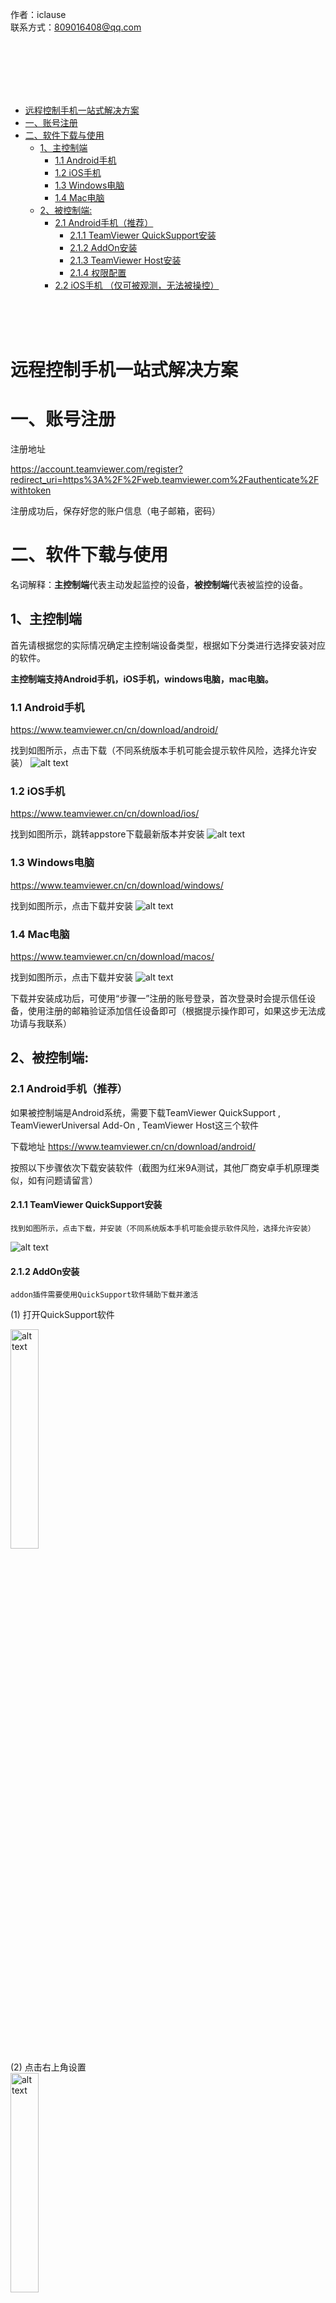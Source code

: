 

作者：iclause <br>
联系方式：809016408@qq.com<br><br><br><br><br>


 <br>


- [远程控制手机一站式解决方案](#远程控制手机一站式解决方案)
- [一、账号注册](#一账号注册)
- [二、软件下载与使用](#二软件下载与使用)
  - [1、主控制端](#1主控制端)
    - [1.1 Android手机](#11-android手机)
    - [1.2 iOS手机](#12-ios手机)
    - [1.3 Windows电脑](#13-windows电脑)
    - [1.4 Mac电脑](#14-mac电脑)
  - [2、被控制端:](#2被控制端)
    - [2.1 Android手机（推荐）](#21-android手机推荐)
      - [2.1.1 TeamViewer QuickSupport安装](#211-teamviewer-quicksupport安装)
      - [2.1.2 AddOn安装](#212-addon安装)
      - [2.1.3 TeamViewer Host安装](#213-teamviewer-host安装)
      - [2.1.4 权限配置](#214-权限配置)
    - [2.2 iOS手机 （仅可被观测，无法被操控）](#22-ios手机-仅可被观测无法被操控)



<br><br><br>

# 远程控制手机一站式解决方案

# 一、账号注册
   注册地址
   
   https://account.teamviewer.com/register?redirect_uri=https%3A%2F%2Fweb.teamviewer.com%2Fauthenticate%2Fwithtoken

   注册成功后，保存好您的账户信息（电子邮箱，密码）
   

# 二、软件下载与使用   
名词解释：**主控制端**代表主动发起监控的设备，**被控制端**代表被监控的设备。

## 1、主控制端
 首先请根据您的实际情况确定主控制端设备类型，根据如下分类进行选择安装对应的软件。
 
 **主控制端支持Android手机，iOS手机，windows电脑，mac电脑。**
    
### 1.1 Android手机

   https://www.teamviewer.cn/cn/download/android/
    
   找到如图所示，点击下载（不同系统版本手机可能会提示软件风险，选择允许安装）
   ![alt text](image.png)

### 1.2 iOS手机

   https://www.teamviewer.cn/cn/download/ios/

   找到如图所示，跳转appstore下载最新版本并安装
   ![alt text](image-3.png)

### 1.3 Windows电脑

   https://www.teamviewer.cn/cn/download/windows/

   找到如图所示，点击下载并安装
   ![alt text](image-5.png)

### 1.4 Mac电脑

   https://www.teamviewer.cn/cn/download/macos/
   
   找到如图所示，点击下载并安装
   ![alt text](image-6.png)


 下载并安装成功后，可使用“步骤一”注册的账号登录，首次登录时会提示信任设备，使用注册的邮箱验证添加信任设备即可（根据提示操作即可，如果这步无法成功请与我联系）



## 2、被控制端:

### 2.1 Android手机（推荐）
   
   如果被控制端是Android系统，需要下载TeamViewer QuickSupport , TeamViewerUniversal Add-On , TeamViewer Host这三个软件
   
   下载地址 https://www.teamviewer.cn/cn/download/android/

   按照以下步骤依次下载安装软件（截图为红米9A测试，其他厂商安卓手机原理类似，如有问题请留言）

   

  #### 2.1.1 TeamViewer QuickSupport安装

    找到如图所示，点击下载，并安装（不同系统版本手机可能会提示软件风险，选择允许安装）

   ![alt text](image-26.png)

  #### 2.1.2 AddOn安装
     
    addon插件需要使用QuickSupport软件辅助下载并激活

   (1) 打开QuickSupport软件
     <div align="left">
     <img src=image-7.png width=30% alt="alt text"> 
     </div>
   (2) 点击右上角设置
     <div align="left">
     <img src=image-8.png width=30% alt="alt text"> 
     </div>
   (3) 点击权限
     <div align="left">
     <img src=image-9.png width=30% alt="alt text"> 
     </div>

   (4) 点击远程控制功能
    <div align="left">
     <img src=image-18.png width=30% alt="alt text"> 
     </div>

   (5) 点击安装TeamViewer增值模块，安装成功后进行下一步
    <div align="left">
     <img src=image-13.png width=30% alt="alt text"> 
     </div>
    <div align="left">
     <img src=image-14.png width=30% alt="alt text"> 
     </div>
    <div align="left">
     <img src=image-15.png width=30% alt="alt text"> 
     </div>
    
   (6) 点击启用Universal Add-On
    <div align="left">
     <img src=image-19.png width=30% alt="alt text"> 
     </div>

   (7) 点击无障碍功能菜单
    <div align="left">
     <img src=image-20.png width=30% alt="alt text"> 
     </div>

   (8) 选择开启，然后点击返回
    <div align="left">
     <img src=image-21.png width=30% alt="alt text"> 
     </div>

   (9) 点击已下载的服务
    <div align="left">
     <img src=image-22.png width=30% alt="alt text"> 
     </div>

   (10) 点击开启服务
    <div align="left">
     <img src=image-17.png width=30% alt="alt text"> 
     </div>

   (11) 选中“我已知晓....”,点击确定
    <div align="left">
     <img src=image-16.png width=30% alt="alt text"> 
     </div>

    

  #### 2.1.3 TeamViewer Host安装

   (1) 下载网页中找到TeamViewer Host，如图所示，点击下载（不同系统版本手机可能会提示软件风险，选择允许安装）
     <div align="left">
     <img src=image-2.png width=30% alt="alt text"> 
     </div>

   (2) 打开Host软件， 打开一切提示所需的开关，权限。
      <div align="left">
     <img src=image-40.png width=30% alt="alt text"> 
     </div>
      <div align="left">
     <img src=image-41.png width=30% alt="alt text"> 
     </div>
      
   (3) 登录“步骤一”注册的账号，首次登录需要邮箱认证，添加信任设备（根据提示操作即可，如无法登录请联系我）
    <div align="left">
    <img src=image-43.png width=30% alt="alt text"> 
    </div>

  
   (4) 此时打开“步骤二-1”中的主控制端设备（前提：主控制端账号已登录），即可看到被控制端设备
     <div align="left">
     <img src=image-37.png width=30% alt="alt text"> 
     </div>

   (5) 点击我的托管设备，正常可以看到被控制端设置（如果里面为空也可以打开我的计算机进行查看）,点击连接图标
     <div align="left">
     <img src=image-38.png width=30% alt="alt text"> 
     </div>
     <div align="left">
     <img src=image-39.png width=30% alt="alt text"> 
     </div>

   (6) 查看被控制端设备，提示“Host将开始截取屏幕内容”，点击立即开始，**此时远程控制已建立，主控端可以看到并操作被控端屏幕。**
     <div align="left">
     <img src=image-44.png width=30% alt="alt text"> 
     </div>


  #### 2.1.4 权限配置
   
   被控制端为Android手机时需设置以下权限，才能保证被控制端长期可以建立连接。否则可能会因为操作系统策略导致软件服务被杀死。   
   
   **开启软件所需权限（以红米9A手机为例）**

  (1) 设置-应用设置-应用管理 （不同Android厂商叫法不同，如找不到可根据经验寻找设置-应用管理模块）
     <div align="left">
     <img src=image-45.png width=30% alt="alt text"> 
     </div>
     <div align="left">
     <img src=image-46.png width=30% alt="alt text"> 
     </div>
     <div align="left">
     <img src=image-47.png width=30% alt="alt text"> 
     </div>

  (2) 搜索host，点击进入
        <div align="left">
        <img src=image-48.png width=30% alt="alt text"> 
        </div>

  (3) 开启自启动开关
        <div align="left">
        <img src=image-49.png width=30% alt="alt text"> 
        </div>

  (4) 下滑页面，找到省电策略，点击进入，选择“无限制”模式
        <div align="left">
        <img src=image-50.png width=30% alt="alt text"> 
        </div>
        <div align="left">
        <img src=image-51.png width=30% alt="alt text"> 
        </div>
  (5) 搜索add，点击进入TeamViewer Universal Add-On
        <div align="left">
        <img src=image-52.png width=30% alt="alt text"> 
        </div>
  (6)  开启自启动开关
        <div align="left">
        <img src=image-53.png width=30% alt="alt text"> 
        </div>
        




### 2.2 iOS手机 （仅可被观测，无法被操控）
  **注意：iOS设备作为被控制端，仅能被查看屏幕，无法被操控。每次连接必须被由被控制端授权同意，否则无法在未授权的情况建立连接。（推荐使用Android设备作为被控制端，部署好后可随时进行连接实现远程控制，无需每次人工进行授权操作）**

  (1) 如果被控制端是IOS，仅需下载TeamViewer QuickSupport
    
   <div align="left">
    <img src=image-4.png width=30% alt="alt text"> 
   </div>

  (2) 打开TeamViewer QuickSupport初始化成功后有您的ID 
    <div align="left">
    <img src=image-7.png width=30% alt="alt text"> 
    </div>
    <div align="left">
    <img src=image-27.png width=30% alt="alt text"> 
    </div>
     

  (3) 此时使用“步骤二-1”中的主控制端设备添加该ID即可进行连接，
     打开主控制端TeamViewer软件
    <div align="left">
    <img src=image-29.png width=30% alt="alt text"> 
    </div>

  (4) 点击我的计算机
    <div align="left">
    <img src=image-30.png width=30% alt="alt text"> 
    </div>
    
  (5) 添加计算机
    <div align="left">
    <img src=image-31.png width=30% alt="alt text"> 
    </div>
    <div align="left">
    <img src=image-32.png width=30% alt="alt text"> 
    </div>
     
  (6) 点击连接标志
    <div align="left">
    <img src=image-33.png width=30% alt="alt text"> 
    </div>
    

  (7) 打开被控制端QuickSupport软件，会提示授权 
    <div align="left">
    <img src=image-34.png width=30% alt="alt text"> 
    </div>
    <div align="left">
    <img src=image-35.png width=30% alt="alt text"> 
    </div>
   

  (8) **此时远程已建立，主控端可以查看屏幕**
   

   




